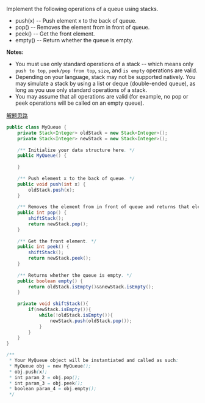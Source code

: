 Implement the following operations of a queue using stacks.

* push(x) -- Push element x to the back of queue.
* pop() -- Removes the element from in front of queue.
* peek() -- Get the front element.
* empty() -- Return whether the queue is empty.

**Notes:**
* You must use only standard operations of a stack -- which means only `push to top`, `peek/pop from top`, `size`, and `is empty` operations are valid.
* Depending on your language, stack may not be supported natively. You may simulate a stack by using a list or deque (double-ended queue), as long as you use only standard operations of a stack.
* You may assume that all operations are valid (for example, no pop or peek operations will be called on an empty queue).

[解题思路](http://www.cnblogs.com/grandyang/p/4626238.html)

```java
public class MyQueue {
    private Stack<Integer> oldStack = new Stack<Integer>();
    private Stack<Integer> newStack = new Stack<Integer>();
    
    /** Initialize your data structure here. */
    public MyQueue() {
        
    }
    
    /** Push element x to the back of queue. */
    public void push(int x) {
        oldStack.push(x);
    }
    
    /** Removes the element from in front of queue and returns that element. */
    public int pop() {
        shiftStack();
        return newStack.pop();
    }
    
    /** Get the front element. */
    public int peek() {
        shiftStack();
        return newStack.peek();
    }
    
    /** Returns whether the queue is empty. */
    public boolean empty() {
        return oldStack.isEmpty()&&newStack.isEmpty();
    }
    
    private void shiftStack(){
        if(newStack.isEmpty()){
            while(!oldStack.isEmpty()){
                newStack.push(oldStack.pop());
            }
        }
    }
}

/**
 * Your MyQueue object will be instantiated and called as such:
 * MyQueue obj = new MyQueue();
 * obj.push(x);
 * int param_2 = obj.pop();
 * int param_3 = obj.peek();
 * boolean param_4 = obj.empty();
 */
 ```
